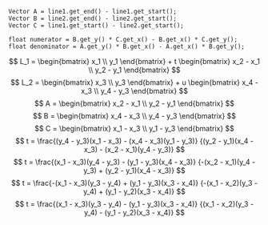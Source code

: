 ```
Vector A = line1.get_end() - line1.get_start();
Vector B = line2.get_end() - line2.get_start();
Vector C = line1.get_start() - line2.get_start();

float numerator = B.get_y() * C.get_x() - B.get_x() * C.get_y();
float denominator = A.get_y() * B.get_x() - A.get_x() * B.get_y();
```
$$
L_1 = \begin{bmatrix} x_1 \\ y_1 \end{bmatrix} + t \begin{bmatrix} x_2 - x_1 \\ y_2 - y_1 \end{bmatrix}
$$
$$
L_2 = \begin{bmatrix} x_3 \\ y_3 \end{bmatrix} + u \begin{bmatrix} x_4 - x_3 \\ y_4 - y_3 \end{bmatrix}
$$
$$
A = \begin{bmatrix} x_2 - x_1 \\ y_2 - y_1 \end{bmatrix}
$$
$$
B = \begin{bmatrix} x_4 - x_3 \\ y_4 - y_3 \end{bmatrix}
$$
$$
C = \begin{bmatrix} x_1 - x_3 \\ y_1 - y_3 \end{bmatrix}
$$
$$
t = \frac{(y_4 - y_3)(x_1 - x_3) - (x_4 - x_3)(y_1 - y_3)}
{(y_2 - y_1)(x_4 - x_3) - (x_2 - x_1)(y_4 - y_3)}
$$
$$
t = \frac{(x_1 - x_3)(y_4 - y_3) - (y_1 - y_3)(x_4 - x_3)}
{-(x_2 - x_1)(y_4 - y_3) + (y_2 - y_1)(x_4 - x_3)}
$$
$$
t = \frac{-(x_1 - x_3)(y_3 - y_4) + (y_1 - y_3)(x_3 - x_4)}
{-(x_1 - x_2)(y_3 - y_4) + (y_1 - y_2)(x_3 - x_4)}
$$
$$
t = \frac{(x_1 - x_3)(y_3 - y_4) - (y_1 - y_3)(x_3 - x_4)}
{(x_1 - x_2)(y_3 - y_4) - (y_1 - y_2)(x_3 - x_4)}
$$